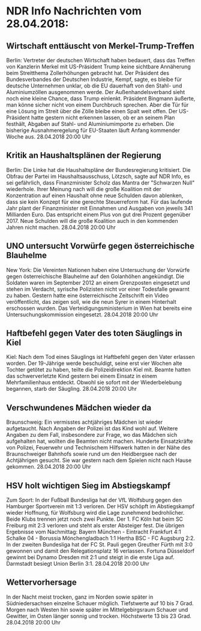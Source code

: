 # NDR Info Nachrichten vom 28.04.2018:


## Wirtschaft enttäuscht von Merkel-Trump-Treffen
Berlin: Vertreter der deutschen Wirtschaft haben bedauert, dass das Treffen von Kanzlerin Merkel mit US-Präsident Trump keine sichtbare Annäherung beim Streitthema Zollerhöhungen gebracht hat. Der Präsident des Bundesverbandes der Deutschen Industrie, Kempf, sagte, es bleibe für deutsche Unternehmen unklar, ob die EU dauerhaft von den Stahl- und Aluminiumzöllen ausgenommen werde. Der Außenhandelsverband sieht noch eine kleine Chance, dass Trump einlenkt. Präsident Bingmann äußerte, man könne sicher nicht von einem Durchbruch sprechen. Aber die Tür für eine Lösung im Streit über die Zölle bleibe einen Spalt weit offen. Der US-Präsident hatte gestern nicht erkennen lassen, ob er an seinem Plan festhält, Abgaben auf Stahl- und Aluminiumimporte zu erheben. Die bisherige Ausnahmeregelung für EU-Staaten läuft Anfang kommender Woche aus. 28.04.2018 20:00 Uhr 

## Kritik an Haushaltsplänen der Regierung
Berlin: Die Linke hat die Haushaltspläne der Bundesregierung kritisiert. Die Obfrau der Partei im Haushaltsausschuss, Lötzsch, sagte auf NDR Info, es sei gefährlich, dass Finanzminister Scholz das Mantra der "Schwarzen Null" wiederhole. Ihrer Meinung nach will die große Koalition mit der Konzentration auf einen Haushalt ohne neue Schulden davon ablenken, dass sie kein Konzept für eine gerechte Steuerreform hat. Für das laufende Jahr plant der Finanzminister mit Einnahmen und Ausgaben von jeweils 341 Milliarden Euro. Das entspricht einem Plus von gut drei Prozent gegenüber 2017. Neue Schulden will die große Koalition auch in den kommenden Jahren nicht machen. 28.04.2018 20:00 Uhr 

## UNO untersucht Vorwürfe gegen österreichische Blauhelme
New York: Die Vereinten Nationen haben eine Untersuchung der Vorwürfe gegen österreichische Blauhelme auf den Golanhöhen angekündigt. Die Soldaten waren im September 2012 an einem Grenzposten eingesetzt und stehen im Verdacht, syrische Polizisten nicht vor einer Todesfalle gewarnt zu haben. Gestern hatte eine österreichische Zeitschrift ein Video veröffentlicht, das zeigen soll, wie die neun Syrer in einem Hinterhalt erschossen wurden. Das Verteidigungsministerium in Wien hat bereits eine Untersuchungskommission eingesetzt. 28.04.2018 20:00 Uhr 

## Haftbefehl gegen Vater des toten Säuglings in Kiel
Kiel: Nach dem Tod eines Säuglings ist Haftbefehl gegen den Vater erlassen worden. Der 19-Jährige werde beschuldigt, seine erst vier Wochen alte Tochter getötet zu haben, teilte die Polizeidirektion Kiel mit. Beamte hatten das schwerverletzte Kind gestern bei einem Einsatz in einem Mehrfamilienhaus entdeckt. Obwohl sie sofort mit der Wiederbelebung begannen, starb der Säugling. 28.04.2018 20:00 Uhr 

## Verschwundenes Mädchen wieder da
Braunschweig: Ein vermisstes achtjähriges Mädchen ist wieder aufgetaucht. Nach Angaben der Polizei ist das Kind wohl auf. Weitere Angaben zu dem Fall, insbesondere zur Frage, wo das Mädchen sich aufgehalten hat, wollten die Beamten nicht machen. Hunderte Einsatzkräfte von Polizei, Feuerwehr und Technischem Hilfswerk hatten in der Nähe des Braunschweiger Bahnhofs sowie rund um den Heidbergsee nach der Achtjährigen gesucht. Sie war gestern nach dem Spielen nicht nach Hause gekommen. 28.04.2018 20:00 Uhr 

## HSV holt wichtigen Sieg im Abstiegskampf
Zum Sport: In der Fußball Bundesliga hat der VfL Wolfsburg gegen den Hamburger Sportverein mit 1:3 verloren. Der HSV schöpft im Abstiegskampf wieder Hoffnung, für Wolfsburg wird die Lage zunehmend bedrohlicher. Beide Klubs trennen jetzt noch zwei Punkte. Der 1. FC Köln hat beim SC Freiburg mit 2:3 verloren und steht als erster Absteiger fest. Die übrigen Ergebnisse vom Nachmittag: Bayern München - Eintracht Frankfurt 4:1
Schalke 04 - Borussia Mönchengladbach  1:1 Hertha BSC - FC Augsburg  2:2. In der zweiten Bundesliga hat der FC St. Pauli gegen Greuther Fürth mit 3:0 gewonnen und damit den Relegationsplatz 16 verlassen. Fortuna Düsseldorf gewinnt bei Dynamo Dresden mit 2:1 und steigt in die erste Liga auf. Darmstadt besiegt Union Berlin 3:1. 28.04.2018 20:00 Uhr 

## Wettervorhersage
In der Nacht meist trocken, ganz im Norden sowie später in Südniedersachsen einzelne Schauer möglich. Tiefstwerte auf 10 bis 7 Grad. Morgen nach Westen hin sowie später im Mittelgebirgsraum Schauer und Gewitter, im Osten länger sonnig und trocken. Höchstwerte 13 bis 23 Grad. 28.04.2018 20:00 Uhr 
